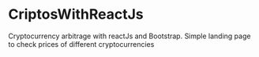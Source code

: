 # CriptosWithReactJs
Cryptocurrency arbitrage with reactJs and Bootstrap. Simple landing page to check prices of different cryptocurrencies
